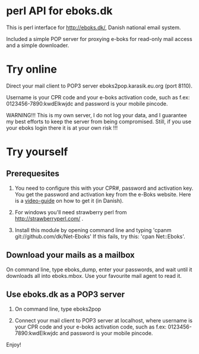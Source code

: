 perl API for eboks.dk
=====================

This is perl interface for http://eboks.dk/, Danish national email system. 

Included a simple POP server for proxying e-boks for read-only mail access
and a simple downloader.

Try online
==========

Direct your mail client to POP3 server eboks2pop.karasik.eu.org (port 8110).

Username is your CPR code and your e-boks activation code, 
such as f.ex: 0123456-7890:kwdElkwjdc and password is your 
mobile pincode. 

WARNING!!! This is my own server, I do not log your data, and I guarantee my
best efforts to keep the server from being compromised. Still, if you use your
eboks login there it is at your own risk !!!

Try yourself
============

Prerequesites
-------------

1) You need to configure this with your CPR#, password and activation key.
You get the password and activation key from the e-Boks website. 
Here is a [video-guide](http://www.e-boks.dk/help.aspx?pageid=db5a89a1-8530-418a-90e9-ff7f0713784a) on how to get it (in Danish).

2) For windows you'll need strawberry perl from http://strawberryperl.com/ .

3) Install this module by opening command line and typing 'cpanm git://github.com/dk/Net-Eboks'
If this fails, try this: 'cpan Net::Eboks'.

Download your mails as a mailbox
--------------------------------

On command line, type eboks\_dump, enter your passwords, and wait until it downloads
all into eboks.mbox. Use your favourite mail agent to read it.

Use eboks.dk as a POP3 server
-----------------------------

1) On command line, type eboks2pop

2) Connect your mail client to POP3 server at localhost, where username is
your CPR code and your e-boks activation code, such as f.ex: 0123456-7890:kwdElkwjdc
and password is your mobile pincode. 

Enjoy!
